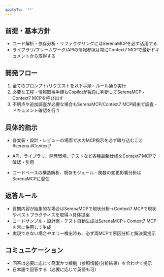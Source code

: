 ```yaml
---
applyTo: '**'
---
```

## 前提・基本方針
- コード解析・依存分析・リファクタリングにはSerenaMCPを必ず活用する
- ライブラリ/フレームワーク/APIの情報参照は常にContext7 MCPで最新ドキュメントから取得する

## 開発フロー
1. 全てのプロンプト/リクエストを以下手順・ルール通り実行
2. 必要な工程・情報取得手順もCopilotが独自に判断してSerenaMCP・Context7 MCPを呼び出す
3. 不明点や追加調査が必要な場合もSerenaMCP/Context7 MCP経由で調査・ドキュメント確認を行う

## 具体的指示
- 各実装・設計・レビューの場面で次のMCP指示を必ず織り込むこと
#serena 
#Context7 

- API、ライブラリ、開発環境、テストなど各種最新仕様をContext7 MCPで確認・引用
- コードベースの構造解析、既存モジュール・関数の変更影響分析はSerenaMCPに委任

## 返答ルール
- 質問内容が抽象的な場合はSerenaMCPで現状分析→Context7 MCPで現状やベストプラクティスを取得→具体提案
- コードサンプル・設計案・テスト自動生成はSerenaMCP＋Context7 MCPを常に併用して生成
- 実現できない場合やエラー検出時も、必ず両MCPで原因分析と解決案提示

## コミュニケーション
- 回答は必要に応じて簡潔かつ根拠（参照情報/分析結果）を合わせて提示
- 日本語で回答する（必要に応じて英語も可）



